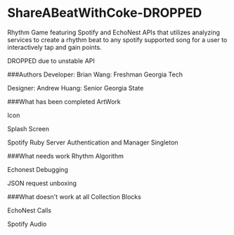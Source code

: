 ShareABeatWithCoke-DROPPED
==================

Rhythm Game featuring Spotify and EchoNest APIs that utilizes analyzing services to create a rhythm beat to any spotify supported song for a user to interactively tap and gain points.

DROPPED due to unstable API

###Authors
Developer: Brian Wang: Freshman Georgia Tech

Designer: Andrew Huang: Senior Georgia State

###What has been completed
ArtWork

Icon

Splash Screen

Spotify Ruby Server Authentication and Manager Singleton

###What needs work
Rhythm Algorithm

Echonest Debugging

JSON request unboxing

###What doesn't work at all
Collection Blocks

EchoNest Calls

Spotify Audio

